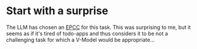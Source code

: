 # Start with a surprise

The LLM has chosen an [EPCC](https://mrsimpson.github.io/responsible-vibe-mcp/workflows/epcc) for this task.
This was surprising to me, but it seems as if it's tired of todo-apps and thus considers it to be not a challenging task for which a V-Model would be appropriate...
